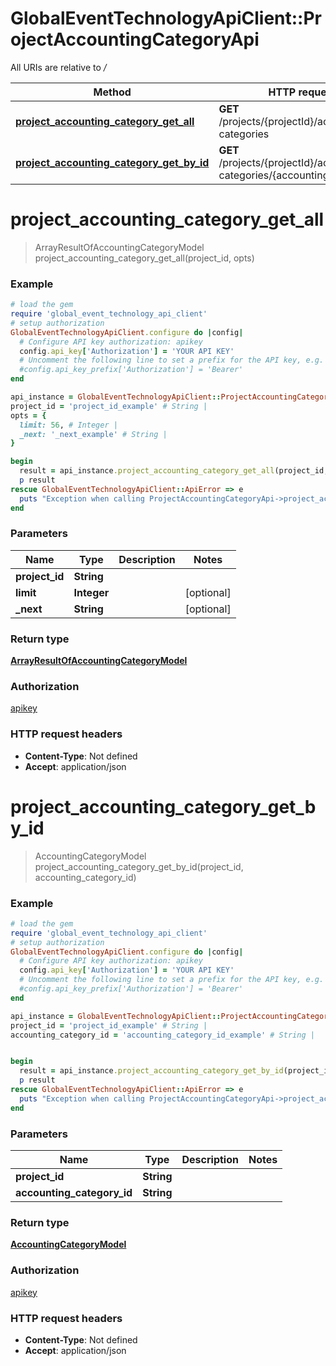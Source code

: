 # GlobalEventTechnologyApiClient::ProjectAccountingCategoryApi

All URIs are relative to */*

Method | HTTP request | Description
------------- | ------------- | -------------
[**project_accounting_category_get_all**](ProjectAccountingCategoryApi.md#project_accounting_category_get_all) | **GET** /projects/{projectId}/accounting-categories | 
[**project_accounting_category_get_by_id**](ProjectAccountingCategoryApi.md#project_accounting_category_get_by_id) | **GET** /projects/{projectId}/accounting-categories/{accountingCategoryId} | 

# **project_accounting_category_get_all**
> ArrayResultOfAccountingCategoryModel project_accounting_category_get_all(project_id, opts)



### Example
```ruby
# load the gem
require 'global_event_technology_api_client'
# setup authorization
GlobalEventTechnologyApiClient.configure do |config|
  # Configure API key authorization: apikey
  config.api_key['Authorization'] = 'YOUR API KEY'
  # Uncomment the following line to set a prefix for the API key, e.g. 'Bearer' (defaults to nil)
  #config.api_key_prefix['Authorization'] = 'Bearer'
end

api_instance = GlobalEventTechnologyApiClient::ProjectAccountingCategoryApi.new
project_id = 'project_id_example' # String | 
opts = { 
  limit: 56, # Integer | 
  _next: '_next_example' # String | 
}

begin
  result = api_instance.project_accounting_category_get_all(project_id, opts)
  p result
rescue GlobalEventTechnologyApiClient::ApiError => e
  puts "Exception when calling ProjectAccountingCategoryApi->project_accounting_category_get_all: #{e}"
end
```

### Parameters

Name | Type | Description  | Notes
------------- | ------------- | ------------- | -------------
 **project_id** | **String**|  | 
 **limit** | **Integer**|  | [optional] 
 **_next** | **String**|  | [optional] 

### Return type

[**ArrayResultOfAccountingCategoryModel**](ArrayResultOfAccountingCategoryModel.md)

### Authorization

[apikey](../README.md#apikey)

### HTTP request headers

 - **Content-Type**: Not defined
 - **Accept**: application/json



# **project_accounting_category_get_by_id**
> AccountingCategoryModel project_accounting_category_get_by_id(project_id, accounting_category_id)



### Example
```ruby
# load the gem
require 'global_event_technology_api_client'
# setup authorization
GlobalEventTechnologyApiClient.configure do |config|
  # Configure API key authorization: apikey
  config.api_key['Authorization'] = 'YOUR API KEY'
  # Uncomment the following line to set a prefix for the API key, e.g. 'Bearer' (defaults to nil)
  #config.api_key_prefix['Authorization'] = 'Bearer'
end

api_instance = GlobalEventTechnologyApiClient::ProjectAccountingCategoryApi.new
project_id = 'project_id_example' # String | 
accounting_category_id = 'accounting_category_id_example' # String | 


begin
  result = api_instance.project_accounting_category_get_by_id(project_id, accounting_category_id)
  p result
rescue GlobalEventTechnologyApiClient::ApiError => e
  puts "Exception when calling ProjectAccountingCategoryApi->project_accounting_category_get_by_id: #{e}"
end
```

### Parameters

Name | Type | Description  | Notes
------------- | ------------- | ------------- | -------------
 **project_id** | **String**|  | 
 **accounting_category_id** | **String**|  | 

### Return type

[**AccountingCategoryModel**](AccountingCategoryModel.md)

### Authorization

[apikey](../README.md#apikey)

### HTTP request headers

 - **Content-Type**: Not defined
 - **Accept**: application/json



